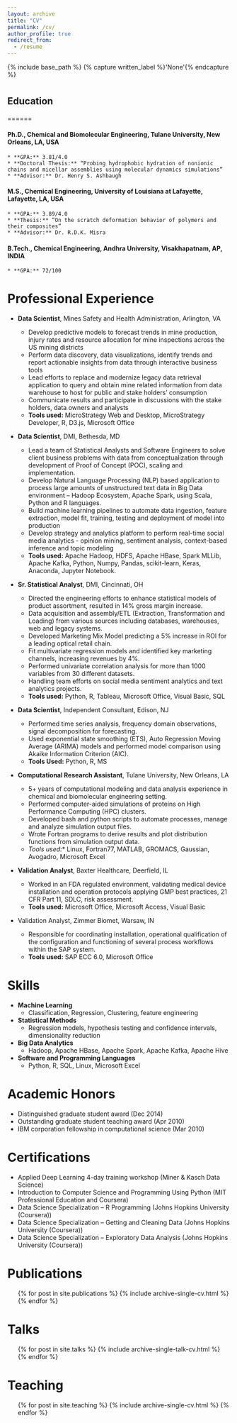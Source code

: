 ```yaml
---
layout: archive
title: "CV"
permalink: /cv/
author_profile: true
redirect_from:
  - /resume
---
```


{% include base_path %}
{% capture written_label %}'None'{% endcapture %}

#

## Education
======
#### Ph.D., Chemical and Biomolecular Engineering, Tulane University, New Orleans, LA, USA
    * **GPA:** 3.81/4.0
    * **Doctoral Thesis:** “Probing hydrophobic hydration of nonionic chains and micellar assemblies using molecular dynamics simulations”
    * **Advisor:** Dr. Henry S. Ashbaugh

#### M.S., Chemical Engineering, University of Louisiana at Lafayette, Lafayette, LA, USA
    * **GPA:** 3.89/4.0	
    * **Thesis:** “On the scratch deformation behavior of polymers and their composites”
    * **Advisor:** Dr. R.D.K. Misra

#### B.Tech., Chemical Engineering, Andhra University, Visakhapatnam, AP, INDIA
    * **GPA:** 72/100

#

Professional Experience
======
* **Data Scientist**, Mines Safety and Health Administration, Arlington, VA
    * Develop predictive models to forecast trends in mine production, injury rates and resource allocation for mine inspections across the US mining districts
    * Perform data discovery, data visualizations, identify trends and report actionable insights from data through interactive business tools
    * Lead efforts to replace and modernize legacy data retrieval application to query and obtain mine related information from data warehouse to host for public and stake holders’ consumption
    * Communicate results and participate in discussions with the stake holders, data owners and analysts
    * **Tools used:** MicroStrategy Web and Desktop, MicroStrategy Developer, R, D3.js, Microsoft Office


* **Data Scientist**, DMI, Bethesda, MD
    * Lead a team of Statistical Analysts and Software Engineers to solve client business problems with data from conceptualization through development of Proof of Concept (POC), scaling and implementation.
    * Develop Natural Language Processing (NLP) based application to process large amounts of unstructured text data in Big Data environment – Hadoop Ecosystem, Apache Spark, using Scala, Python and R languages.
    * Build machine learning pipelines to automate data ingestion, feature extraction, model fit, training, testing and deployment of model into production
    * Develop strategy and analytics platform to perform real-time social media analytics - opinion mining, sentiment analysis, context-based inference and topic modeling
    * **Tools used:** Apache Hadoop, HDFS, Apache HBase, Spark MLLib, Apache Kafka, Python, Numpy, Pandas, scikit-learn, Keras, Anaconda, Jupyter Notebook.


* **Sr. Statistical Analyst**, DMI, Cincinnati, OH
    * Directed the engineering efforts to enhance statistical models of product assortment, resulted in 14% gross margin increase.
    * Data acquisition and assembly/ETL (Extraction, Transformation and Loading) from various sources including databases, warehouses, web and legacy systems.
    * Developed Marketing Mix Model predicting a 5% increase in ROI for a leading optical retail chain.
    * Fit multivariate regression models and identified key marketing channels, increasing revenues by 4%.
    * Performed univariate correlation analysis for more than 1000 variables from 30 different datasets.
    * Handling team efforts on social media sentiment analytics and text analytics projects.
    * **Tools used:** Python, R, Tableau, Microsoft Office, Visual Basic, SQL

* **Data Scientist**, Independent Consultant, Edison, NJ
    * Performed time series analysis, frequency domain observations, signal decomposition for forecasting.
    * Used exponential state smoothing (ETS), Auto Regression Moving Average (ARIMA) models and performed model comparison using Akaike Information Criterion (AIC).
    * **Tools Used:** Python, R, MS

* **Computational Research Assistant**, Tulane University, New Orleans, LA
    * 5+ years of computational modeling and data analysis experience in chemical and biomolecular engineering setting.
    * Performed computer-aided simulations of proteins on High Performance Computing (HPC) clusters.
    * Developed bash and python scripts to automate processes, manage and analyze simulation output files.
    * Wrote Fortran programs to derive results and plot distribution functions from simulation output data.
    * *Tools used:** Linux, Fortran77, MATLAB, GROMACS, Gaussian, Avogadro, Microsoft Excel

* **Validation Analyst**, Baxter Healthcare, Deerfield, IL
    * Worked in an FDA regulated environment, validating medical device installation and operation protocols applying GMP best practices, 21 CFR Part 11, SDLC, risk assessment.
    * **Tools used:** Microsoft Office, Microsoft Access, Visual Basic

* Validation Analyst, Zimmer Biomet, Warsaw, IN
    * Responsible for coordinating installation, operational qualification of the configuration and functioning of several process workflows within the SAP system.
    * **Tools used:** SAP ECC 6.0, Microsoft Office

Skills
======
* **Machine Learning**
    * Classification, Regression, Clustering, feature engineering
* **Statistical Methods**
    * Regression models, hypothesis testing and confidence intervals, dimensionality reduction
* **Big Data Analytics**
    * Hadoop, Apache HBase, Apache Spark, Apache Kafka, Apache Hive
* **Software and Programming Languages**
    * Python, R, SQL, Linux, Microsoft Excel

Academic Honors
======
* Distinguished graduate student award (Dec 2014)
* Outstanding graduate student teaching award (Apr 2010)
* IBM corporation fellowship in computational science (Mar 2010)

Certifications
======
* Applied Deep Learning 4-day training workshop (Miner & Kasch Data Science)
* Introduction to Computer Science and Programming Using Python (MIT Professional Education and Coursera)
* Data Science Specialization – R Programming (Johns Hopkins University (Coursera))
* Data Science Specialization – Getting and Cleaning Data (Johns Hopkins University (Coursera))
* Data Science Specialization – Exploratory Data Analysis (Johns Hopkins University (Coursera))

Publications
======
  <ul>{% for post in site.publications %}
    {% include archive-single-cv.html %}
  {% endfor %}</ul>
  
Talks
======
  <ul>{% for post in site.talks %}
    {% include archive-single-talk-cv.html %}
  {% endfor %}</ul>
  
Teaching
======
  <ul>{% for post in site.teaching %}
    {% include archive-single-cv.html %}
  {% endfor %}</ul>
  

